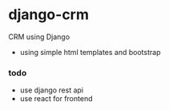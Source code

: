 # django-crm
CRM using Django
- using simple html templates and bootstrap

### todo
- use django rest api 
- use react for frontend 
